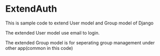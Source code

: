 # ExtendAuth
This is sample code to extend User model and Group model of Django

The extended User model use email to login.

The extended Group model is for seperating group management under other app(common in this code)



